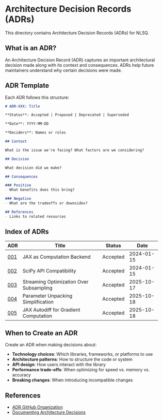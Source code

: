 # Architecture Decision Records (ADRs)

This directory contains Architecture Decision Records (ADRs) for NLSQ.

## What is an ADR?

An Architecture Decision Record (ADR) captures an important architectural decision made along with its context and consequences. ADRs help future maintainers understand why certain decisions were made.

## ADR Template

Each ADR follows this structure:

```markdown
# ADR-XXX: Title

**Status**: Accepted | Proposed | Deprecated | Superseded

**Date**: YYYY-MM-DD

**Deciders**: Names or roles

## Context

What is the issue we're facing? What factors are we considering?

## Decision

What decision did we make?

## Consequences

### Positive
- What benefits does this bring?

### Negative
- What are the tradeoffs or downsides?

## References
- Links to related resources
```

## Index of ADRs

| ADR | Title | Status | Date |
|-----|-------|--------|------|
| [001](001-jax-computation-backend.md) | JAX as Computation Backend | Accepted | 2024-01-15 |
| [002](002-scipy-api-compatibility.md) | SciPy API Compatibility | Accepted | 2024-01-15 |
| [003](003-streaming-over-subsampling.md) | Streaming Optimization Over Subsampling | Accepted | 2025-10-17 |
| [004](004-parameter-unpacking-simplification.md) | Parameter Unpacking Simplification | Accepted | 2025-10-18 |
| [005](005-jax-autodiff-gradients.md) | JAX Autodiff for Gradient Computation | Accepted | 2025-10-18 |

## When to Create an ADR

Create an ADR when making decisions about:

- **Technology choices**: Which libraries, frameworks, or platforms to use
- **Architecture patterns**: How to structure the code or system
- **API design**: How users interact with the library
- **Performance trade-offs**: When optimizing for speed vs. memory vs. accuracy
- **Breaking changes**: When introducing incompatible changes

## References

- [ADR GitHub Organization](https://adr.github.io/)
- [Documenting Architecture Decisions](https://cognitect.com/blog/2011/11/15/documenting-architecture-decisions)

